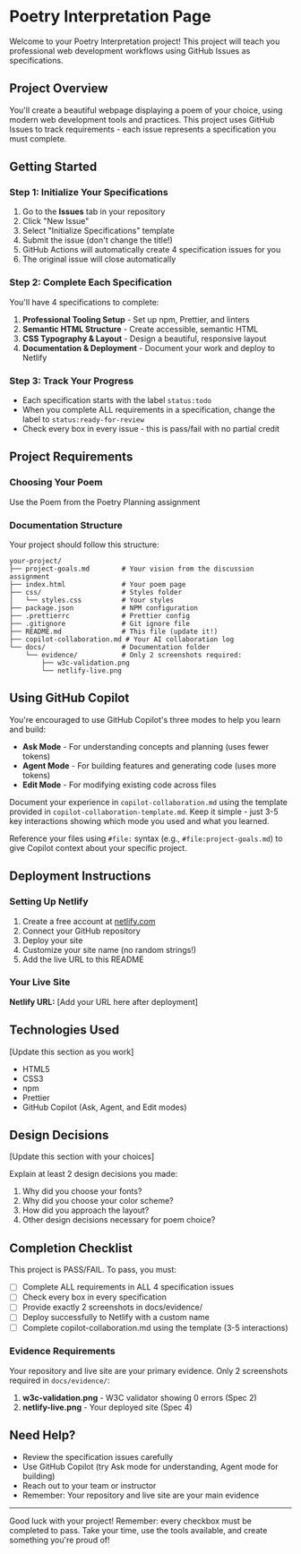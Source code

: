 # Poetry Interpretation Page

Welcome to your Poetry Interpretation project! This project will teach you professional web development workflows using GitHub Issues as specifications.

## Project Overview

You'll create a beautiful webpage displaying a poem of your choice, using modern web development tools and practices. This project uses GitHub Issues to track requirements - each issue represents a specification you must complete.

## Getting Started

### Step 1: Initialize Your Specifications

1. Go to the **Issues** tab in your repository
2. Click "New Issue"
3. Select "Initialize Specifications" template
4. Submit the issue (don't change the title!)
5. GitHub Actions will automatically create 4 specification issues for you
6. The original issue will close automatically

### Step 2: Complete Each Specification

You'll have 4 specifications to complete:

1. **Professional Tooling Setup** - Set up npm, Prettier, and linters
2. **Semantic HTML Structure** - Create accessible, semantic HTML
3. **CSS Typography & Layout** - Design a beautiful, responsive layout
4. **Documentation & Deployment** - Document your work and deploy to Netlify

### Step 3: Track Your Progress

- Each specification starts with the label `status:todo`
- When you complete ALL requirements in a specification, change the label to `status:ready-for-review`
- Check every box in every issue - this is pass/fail with no partial credit

## Project Requirements

### Choosing Your Poem

Use the Poem from the Poetry Planning assignment

### Documentation Structure

Your project should follow this structure:

```
your-project/
├── project-goals.md        # Your vision from the discussion assignment
├── index.html              # Your poem page
├── css/                    # Styles folder
│   └── styles.css          # Your styles
├── package.json            # NPM configuration
├── .prettierrc             # Prettier config
├── .gitignore              # Git ignore file
├── README.md               # This file (update it!)
├── copilot-collaboration.md # Your AI collaboration log
└── docs/                   # Documentation folder
    └── evidence/           # Only 2 screenshots required:
        ├── w3c-validation.png
        └── netlify-live.png
```

## Using GitHub Copilot

You're encouraged to use GitHub Copilot's three modes to help you learn and build:

- **Ask Mode** - For understanding concepts and planning (uses fewer tokens)
- **Agent Mode** - For building features and generating code (uses more tokens)
- **Edit Mode** - For modifying existing code across files

Document your experience in `copilot-collaboration.md` using the template provided in `copilot-collaboration-template.md`. Keep it simple - just 3-5 key interactions showing which mode you used and what you learned.

Reference your files using `#file:` syntax (e.g., `#file:project-goals.md`) to give Copilot context about your specific project.

## Deployment Instructions

### Setting Up Netlify

1. Create a free account at [netlify.com](https://www.netlify.com)
2. Connect your GitHub repository
3. Deploy your site
4. Customize your site name (no random strings!)
5. Add the live URL to this README

### Your Live Site

**Netlify URL:** [Add your URL here after deployment]

## Technologies Used

[Update this section as you work]

- HTML5
- CSS3
- npm
- Prettier
- GitHub Copilot (Ask, Agent, and Edit modes)

## Design Decisions

[Update this section with your choices]

Explain at least 2 design decisions you made:

1. Why did you choose your fonts?
2. Why did you choose your color scheme?
3. How did you approach the layout?
4. Other design decisions necessary for poem choice?

## Completion Checklist

This project is PASS/FAIL. To pass, you must:

- [ ] Complete ALL requirements in ALL 4 specification issues
- [ ] Check every box in every specification
- [ ] Provide exactly 2 screenshots in docs/evidence/
- [ ] Deploy successfully to Netlify with a custom name
- [ ] Complete copilot-collaboration.md using the template (3-5 interactions)

### Evidence Requirements
Your repository and live site are your primary evidence. Only 2 screenshots required in `docs/evidence/`:
1. **w3c-validation.png** - W3C validator showing 0 errors (Spec 2)
2. **netlify-live.png** - Your deployed site (Spec 4)

## Need Help?

- Review the specification issues carefully
- Use GitHub Copilot (try Ask mode for understanding, Agent mode for building)
- Reach out to your team or instructor
- Remember: Your repository and live site are your main evidence

---

Good luck with your project! Remember: every checkbox must be completed to pass. Take your time, use the tools available, and create something you're proud of!
